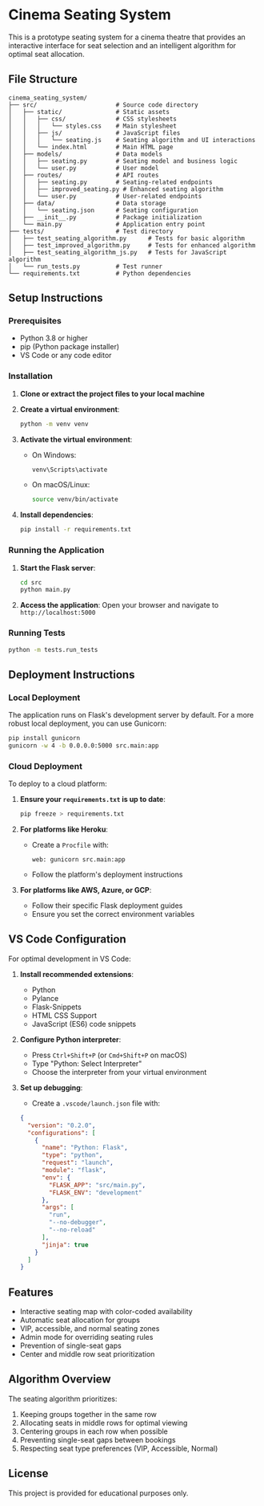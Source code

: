 # Cinema Seating System

This is a prototype seating system for a cinema theatre that provides an interactive interface for seat selection and an intelligent algorithm for optimal seat allocation.

## File Structure

```
cinema_seating_system/
├── src/                      # Source code directory
│   ├── static/               # Static assets
│   │   ├── css/              # CSS stylesheets
│   │   │   └── styles.css    # Main stylesheet
│   │   ├── js/               # JavaScript files
│   │   │   └── seating.js    # Seating algorithm and UI interactions
│   │   └── index.html        # Main HTML page
│   ├── models/               # Data models
│   │   ├── seating.py        # Seating model and business logic
│   │   └── user.py           # User model
│   ├── routes/               # API routes
│   │   ├── seating.py        # Seating-related endpoints
│   │   ├── improved_seating.py # Enhanced seating algorithm
│   │   └── user.py           # User-related endpoints
│   ├── data/                 # Data storage
│   │   └── seating.json      # Seating configuration
│   ├── __init__.py           # Package initialization
│   └── main.py               # Application entry point
├── tests/                    # Test directory
│   ├── test_seating_algorithm.py      # Tests for basic algorithm
│   ├── test_improved_algorithm.py     # Tests for enhanced algorithm
│   ├── test_seating_algorithm_js.py   # Tests for JavaScript algorithm
│   └── run_tests.py          # Test runner
└── requirements.txt          # Python dependencies
```

## Setup Instructions

### Prerequisites
- Python 3.8 or higher
- pip (Python package installer)
- VS Code or any code editor

### Installation

1. **Clone or extract the project files to your local machine**

2. **Create a virtual environment**:
   ```bash
   python -m venv venv
   ```

3. **Activate the virtual environment**:
   - On Windows:
     ```bash
     venv\Scripts\activate
     ```
   - On macOS/Linux:
     ```bash
     source venv/bin/activate
     ```

4. **Install dependencies**:
   ```bash
   pip install -r requirements.txt
   ```

### Running the Application

1. **Start the Flask server**:
   ```bash
   cd src
   python main.py
   ```

2. **Access the application**:
   Open your browser and navigate to `http://localhost:5000`

### Running Tests

```bash
python -m tests.run_tests
```

## Deployment Instructions

### Local Deployment

The application runs on Flask's development server by default. For a more robust local deployment, you can use Gunicorn:

```bash
pip install gunicorn
gunicorn -w 4 -b 0.0.0.0:5000 src.main:app
```

### Cloud Deployment

To deploy to a cloud platform:

1. **Ensure your `requirements.txt` is up to date**:
   ```bash
   pip freeze > requirements.txt
   ```

2. **For platforms like Heroku**:
   - Create a `Procfile` with:
     ```
     web: gunicorn src.main:app
     ```
   - Follow the platform's deployment instructions

3. **For platforms like AWS, Azure, or GCP**:
   - Follow their specific Flask deployment guides
   - Ensure you set the correct environment variables

## VS Code Configuration

For optimal development in VS Code:

1. **Install recommended extensions**:
   - Python
   - Pylance
   - Flask-Snippets
   - HTML CSS Support
   - JavaScript (ES6) code snippets

2. **Configure Python interpreter**:
   - Press `Ctrl+Shift+P` (or `Cmd+Shift+P` on macOS)
   - Type "Python: Select Interpreter"
   - Choose the interpreter from your virtual environment

3. **Set up debugging**:
   - Create a `.vscode/launch.json` file with:
   ```json
   {
     "version": "0.2.0",
     "configurations": [
       {
         "name": "Python: Flask",
         "type": "python",
         "request": "launch",
         "module": "flask",
         "env": {
           "FLASK_APP": "src/main.py",
           "FLASK_ENV": "development"
         },
         "args": [
           "run",
           "--no-debugger",
           "--no-reload"
         ],
         "jinja": true
       }
     ]
   }
   ```

## Features

- Interactive seating map with color-coded availability
- Automatic seat allocation for groups
- VIP, accessible, and normal seating zones
- Admin mode for overriding seating rules
- Prevention of single-seat gaps
- Center and middle row seat prioritization

## Algorithm Overview

The seating algorithm prioritizes:
1. Keeping groups together in the same row
2. Allocating seats in middle rows for optimal viewing
3. Centering groups in each row when possible
4. Preventing single-seat gaps between bookings
5. Respecting seat type preferences (VIP, Accessible, Normal)

## License

This project is provided for educational purposes only.
